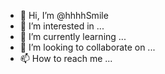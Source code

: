 - 👋 Hi, I’m @hhhhSmile
- 👀 I’m interested in ...
- 🌱 I’m currently learning ...
- 💞️ I’m looking to collaborate on ...
- 📫 How to reach me ...

<!---
hhhhSmile/hhhhSmile is a ✨ special ✨ repository because its `README.md` (this file) appears on your GitHub profile.
You can click the Preview link to take a look at your changes.
Everybody will smile with me.
--->
